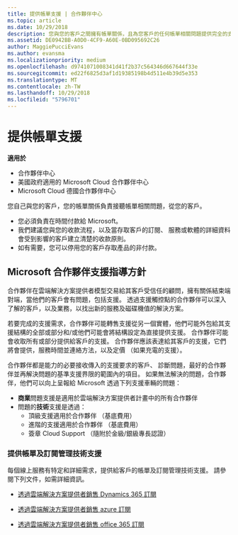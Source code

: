 ```yaml
---
title: 提供帳單支援 | 合作夥伴中心
ms.topic: article
ms.date: 10/29/2018
description: 您與您的客戶之間擁有帳單關係，且為您客戶的任何帳單相關問題提供完全的支援。
ms.assetid: DE0942BB-A0D0-4CF9-A60E-0BD095692C26
author: MaggiePucciEvans
ms.author: evansma
ms.localizationpriority: medium
ms.openlocfilehash: d9741071008341d41f2b37c564346d667644f33e
ms.sourcegitcommit: ed22f6825d3af1d19385198b4d511e4b39d5e353
ms.translationtype: MT
ms.contentlocale: zh-TW
ms.lasthandoff: 10/29/2018
ms.locfileid: "5796701"
---
```

# <a name="provide-billing-support"></a>提供帳單支援

**適用於**

-  合作夥伴中心
-  美國政府適用的 Microsoft Cloud 合作夥伴中心
-  Microsoft Cloud 德國合作夥伴中心

您自己與您的客戶，您的帳單關係負責接聽帳單相關問題，從您的客戶。

-   您必須負責在時間付款給 Microsoft。
-   我們建議您與您的收款流程，以及當存取客戶的訂閱、 服務或軟體的詳細資料會受到影響的客戶建立清楚的收款原則。
-   如有需要，您可以停用您的客戶存取產品的非付款。

## <a name="microsoft-partner-support-guidance"></a>Microsoft 合作夥伴支援指導方針

合作夥伴在雲端解決方案提供者模型交易給其客戶受信任的顧問，擁有關係結束端對端，當他們的客戶會有問題，包括支援。 透過支援觸控點的合作夥伴可以深入了解的客戶，以及業務，以找出新的服務及磁碟機值的解決方案。

若要完成的支援需求，合作夥伴可能轉售支援從另一個實體，他們可能外包給其支援結構的全部或部分和/或他們可能會將結構設定為直接提供支援。  合作夥伴可能會收取所有或部分提供給客戶的支援。 合作夥伴應該表達給其客戶的支援，它們將會提供，服務時間並連絡方法，以及定價 （如果充電的支援）。 

合作夥伴都是能力的必要接收傳入的支援要求的客戶、 診斷問題，最好的合作夥伴並再解決問題的基準支援界限的範圍內的項目。 如果無法解決的問題，合作夥伴，他們可以向上呈報給 Microsoft 透過下列支援車輛的問題：

- **商業**問題支援是適用於雲端解決方案提供者計畫中的所有合作夥伴
-   問題的**技術**支援是透過：
    -   頂級支援適用於合作夥伴 （基底費用）
    -   進階的支援適用於合作夥伴 （基底費用）
    -   簽章 Cloud Support （隨附於金級/銀級專長認證）

### <a name="providing-billing-subscription-management-and-technical-support"></a>提供帳單及訂閱管理技術支援 

每個線上服務有特定和詳細需求，提供給客戶的帳單及訂閱管理技術支援。 請參閱下列文件，如需詳細資訊。

-   [透過雲端解決方案提供者銷售 Dynamics 365 訂閱](https://www.microsoftpartnercommunity.com/t5/CSP/Microsoft-Partner-Support-Guidance/m-p/5262#M30)

-   [透過雲端解決方案提供者銷售 azure 訂閱](https://www.microsoftpartnercommunity.com/t5/CSP/Microsoft-Partner-Support-Guidance/m-p/5263#M31)

-   [透過雲端解決方案提供者銷售 office 365 訂閱](https://www.microsoftpartnercommunity.com/t5/CSP/Microsoft-Partner-Support-Guidance/m-p/5264#M32)
 


